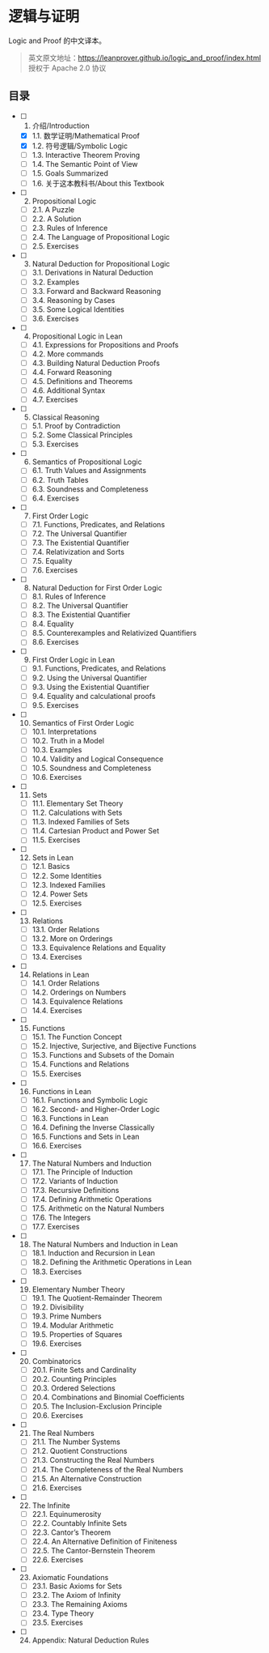 # 逻辑与证明

Logic and Proof 的中文译本。


> 英文原文地址：<https://leanprover.github.io/logic_and_proof/index.html>  
> 授权于 Apache 2.0 协议

## 目录

- [ ] 1. 介绍/Introduction
  - [x] 1.1. 数学证明/Mathematical Proof
  - [x] 1.2. 符号逻辑/Symbolic Logic
  - [ ] 1.3. Interactive Theorem Proving
  - [ ] 1.4. The Semantic Point of View
  - [ ] 1.5. Goals Summarized
  - [ ] 1.6. 关于这本教科书/About this Textbook
- [ ] 2. Propositional Logic
  - [ ] 2.1. A Puzzle
  - [ ] 2.2. A Solution
  - [ ] 2.3. Rules of Inference
  - [ ] 2.4. The Language of Propositional Logic
  - [ ] 2.5. Exercises
- [ ] 3. Natural Deduction for Propositional Logic
  - [ ] 3.1. Derivations in Natural Deduction
  - [ ] 3.2. Examples
  - [ ] 3.3. Forward and Backward Reasoning
  - [ ] 3.4. Reasoning by Cases
  - [ ] 3.5. Some Logical Identities
  - [ ] 3.6. Exercises
- [ ] 4. Propositional Logic in Lean
  - [ ] 4.1. Expressions for Propositions and Proofs
  - [ ] 4.2. More commands
  - [ ] 4.3. Building Natural Deduction Proofs
  - [ ] 4.4. Forward Reasoning
  - [ ] 4.5. Definitions and Theorems
  - [ ] 4.6. Additional Syntax
  - [ ] 4.7. Exercises
- [ ] 5. Classical Reasoning
  - [ ] 5.1. Proof by Contradiction
  - [ ] 5.2. Some Classical Principles
  - [ ] 5.3. Exercises
- [ ] 6. Semantics of Propositional Logic
  - [ ] 6.1. Truth Values and Assignments
  - [ ] 6.2. Truth Tables
  - [ ] 6.3. Soundness and Completeness
  - [ ] 6.4. Exercises
- [ ] 7. First Order Logic
  - [ ] 7.1. Functions, Predicates, and Relations
  - [ ] 7.2. The Universal Quantifier
  - [ ] 7.3. The Existential Quantifier
  - [ ] 7.4. Relativization and Sorts
  - [ ] 7.5. Equality
  - [ ] 7.6. Exercises
- [ ] 8. Natural Deduction for First Order Logic
  - [ ] 8.1. Rules of Inference
  - [ ] 8.2. The Universal Quantifier
  - [ ] 8.3. The Existential Quantifier
  - [ ] 8.4. Equality
  - [ ] 8.5. Counterexamples and Relativized Quantifiers
  - [ ] 8.6. Exercises
- [ ] 9. First Order Logic in Lean
  - [ ] 9.1. Functions, Predicates, and Relations
  - [ ] 9.2. Using the Universal Quantifier
  - [ ] 9.3. Using the Existential Quantifier
  - [ ] 9.4. Equality and calculational proofs
  - [ ] 9.5. Exercises
- [ ] 10. Semantics of First Order Logic
  - [ ] 10.1. Interpretations
  - [ ] 10.2. Truth in a Model
  - [ ] 10.3. Examples
  - [ ] 10.4. Validity and Logical Consequence
  - [ ] 10.5. Soundness and Completeness
  - [ ] 10.6. Exercises
- [ ] 11. Sets
  - [ ] 11.1. Elementary Set Theory
  - [ ] 11.2. Calculations with Sets
  - [ ] 11.3. Indexed Families of Sets
  - [ ] 11.4. Cartesian Product and Power Set
  - [ ] 11.5. Exercises
- [ ] 12. Sets in Lean
  - [ ] 12.1. Basics
  - [ ] 12.2. Some Identities
  - [ ] 12.3. Indexed Families
  - [ ] 12.4. Power Sets
  - [ ] 12.5. Exercises
- [ ] 13. Relations
  - [ ] 13.1. Order Relations
  - [ ] 13.2. More on Orderings
  - [ ] 13.3. Equivalence Relations and Equality
  - [ ] 13.4. Exercises
- [ ] 14. Relations in Lean
  - [ ] 14.1. Order Relations
  - [ ] 14.2. Orderings on Numbers
  - [ ] 14.3. Equivalence Relations
  - [ ] 14.4. Exercises
- [ ] 15. Functions
  - [ ] 15.1. The Function Concept
  - [ ] 15.2. Injective, Surjective, and Bijective Functions
  - [ ] 15.3. Functions and Subsets of the Domain
  - [ ] 15.4. Functions and Relations
  - [ ] 15.5. Exercises
- [ ] 16. Functions in Lean
  - [ ] 16.1. Functions and Symbolic Logic
  - [ ] 16.2. Second- and Higher-Order Logic
  - [ ] 16.3. Functions in Lean
  - [ ] 16.4. Defining the Inverse Classically
  - [ ] 16.5. Functions and Sets in Lean
  - [ ] 16.6. Exercises
- [ ] 17. The Natural Numbers and Induction
  - [ ] 17.1. The Principle of Induction
  - [ ] 17.2. Variants of Induction
  - [ ] 17.3. Recursive Definitions
  - [ ] 17.4. Defining Arithmetic Operations
  - [ ] 17.5. Arithmetic on the Natural Numbers
  - [ ] 17.6. The Integers
  - [ ] 17.7. Exercises
- [ ] 18. The Natural Numbers and Induction in Lean
  - [ ] 18.1. Induction and Recursion in Lean
  - [ ] 18.2. Defining the Arithmetic Operations in Lean
  - [ ] 18.3. Exercises
- [ ] 19. Elementary Number Theory
  - [ ] 19.1. The Quotient-Remainder Theorem
  - [ ] 19.2. Divisibility
  - [ ] 19.3. Prime Numbers
  - [ ] 19.4. Modular Arithmetic
  - [ ] 19.5. Properties of Squares
  - [ ] 19.6. Exercises
- [ ] 20. Combinatorics
  - [ ] 20.1. Finite Sets and Cardinality
  - [ ] 20.2. Counting Principles
  - [ ] 20.3. Ordered Selections
  - [ ] 20.4. Combinations and Binomial Coefficients
  - [ ] 20.5. The Inclusion-Exclusion Principle
  - [ ] 20.6. Exercises
- [ ] 21. The Real Numbers
  - [ ] 21.1. The Number Systems
  - [ ] 21.2. Quotient Constructions
  - [ ] 21.3. Constructing the Real Numbers
  - [ ] 21.4. The Completeness of the Real Numbers
  - [ ] 21.5. An Alternative Construction
  - [ ] 21.6. Exercises
- [ ] 22. The Infinite
  - [ ] 22.1. Equinumerosity
  - [ ] 22.2. Countably Infinite Sets
  - [ ] 22.3. Cantor’s Theorem
  - [ ] 22.4. An Alternative Definition of Finiteness
  - [ ] 22.5. The Cantor-Bernstein Theorem
  - [ ] 22.6. Exercises
- [ ] 23. Axiomatic Foundations
  - [ ] 23.1. Basic Axioms for Sets
  - [ ] 23.2. The Axiom of Infinity
  - [ ] 23.3. The Remaining Axioms
  - [ ] 23.4. Type Theory
  - [ ] 23.5. Exercises
- [ ] 24. Appendix: Natural Deduction Rules